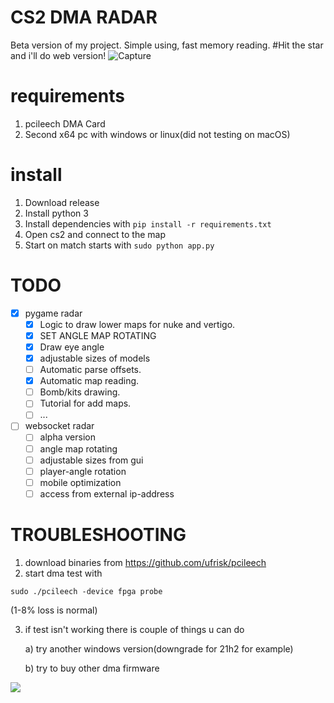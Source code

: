 # CS2 DMA RADAR
Beta version of my project. Simple using, fast memory reading.
#Hit the star and i'll do web version!
![Capture](https://github.com/meanwhiletothestars/CS2_DMA_Radar/blob/main/testing/preview.gif)
# requirements
1. pcileech DMA Card
2. Second x64 pc with windows or linux(did not testing on macOS)
# install
1. Download release
2. Install python 3
3. Install dependencies with ```pip install -r requirements.txt```
4. Open cs2 and connect to the map
5. Start on match starts with ```sudo python app.py```

# TODO
- [x] pygame radar
   - [x] Logic to draw lower maps for nuke and vertigo.
   - [x] SET ANGLE MAP ROTATING
   - [x] Draw eye angle
   - [x] adjustable sizes of models
   - [ ] Automatic parse offsets.
   - [x] Automatic map reading.
   - [ ] Bomb/kits drawing.
   - [ ] Tutorial for add maps.
   - [ ] ...
- [ ] websocket radar
   - [ ] alpha version
   - [ ] angle map rotating
   - [ ] adjustable sizes from gui
   - [ ] player-angle rotation
   - [ ] mobile optimization
   - [ ] access from external ip-address

# TROUBLESHOOTING
1. download binaries from https://github.com/ufrisk/pcileech
2. start dma test with
```
sudo ./pcileech -device fpga probe
```
(1-8% loss is normal)

3. if test isn't working there is couple of things u can do

   a) try another windows version(downgrade for 21h2 for example)
   
   b) try to buy other dma firmware

![](https://view-counter.tobyhagan.com/?user={meanwhiletothestars}/{CS2_DMA_Radar})
